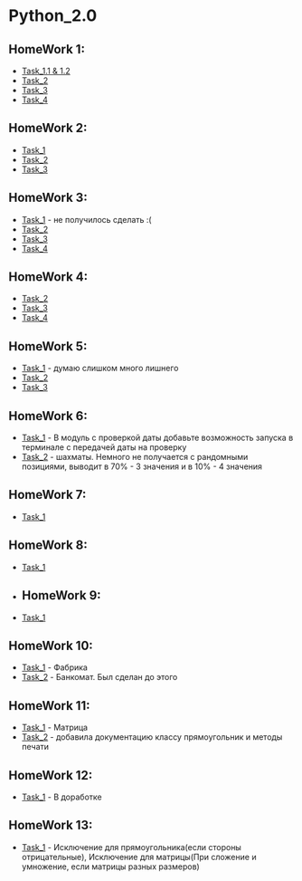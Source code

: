 # Python_2.0

## HomeWork 1:
* [Task_1.1 & 1.2](/venv/Lesson_1/Task_1.py)
* [Task_2](/venv/Lesson_1/Task_2.py)
* [Task_3](/venv/Lesson_1/Task_3.py)
* [Task_4](/venv/Lesson_1/Task_4.py)
## HomeWork 2:
* [Task_1](/venv/Bankomat/main.py)
* [Task_2](/venv/Lesson_2/Task_2.py)
* [Task_3](/venv/Lesson_2/Task_3.py)
## HomeWork 3:
* [Task_1](/venv/Lesson_3/Task_1.py) - не получилось сделать :(
* [Task_2](/venv/Lesson_3/Task_2.py)
* [Task_3](/venv/Lesson_3/Task_3.py)
* [Task_4](/venv/Lesson_3/Task_4.py)
## HomeWork 4:
* [Task_2](/venv/Lesson_4/Task_2.py)
* [Task_3](/venv/Lesson_4/Task_3.py)
* [Task_4](/venv/Bankomat/main.py)
## HomeWork 5:
* [Task_1](/venv/Lesson_5/Task_1.py) - думаю слишком много лишнего
* [Task_2](/venv/Lesson_5/Task_2.py)
* [Task_3](/venv/Lesson_5/Task_3.py)
## HomeWork 6:
* [Task_1](/venv/Lesson_6/module/Task_4.py) - В модуль с проверкой даты добавьте возможность запуска в терминале с передачей даты на проверку
* [Task_2](/venv/Lesson_6/module/chess.py) - шахматы. Немного не получается с рандомными позициями, выводит в 70% - 3 значения и в 10% - 4 значения
## HomeWork 7:
* [Task_1](/venv/Lesson_7/HW_Task.py)
## HomeWork 8:
* [Task_1](/venv/Lesson_8/HW_Task.py)
* ## HomeWork 9:
* [Task_1](/venv/Lesson_9/HW_Task.py)
## HomeWork 10:
* [Task_1](/venv/Lesson_10/HW_Task_1.py) - Фабрика
* [Task_2](/venv/Bankomat/main.py) - Банкомат. Был сделан до этого
## HomeWork 11:
* [Task_1](/venv/Lesson_11/HW_Task.py) - Матрица
* [Task_2](/venv/Lesson_11/Lesson_Task.py) - добавила документацию классу прямоугольник и методы печати
## HomeWork 12:
* [Task_1](/venv/Lesson_12/HW_Task.py) - В доработке
## HomeWork 13:
* [Task_1](/venv/Lesson_13/HW_Task.py) - Исключение для прямоугольника(если стороны отрицательные), Исключение для матрицы(При сложение и умножение, если матрицы разных размеров)


